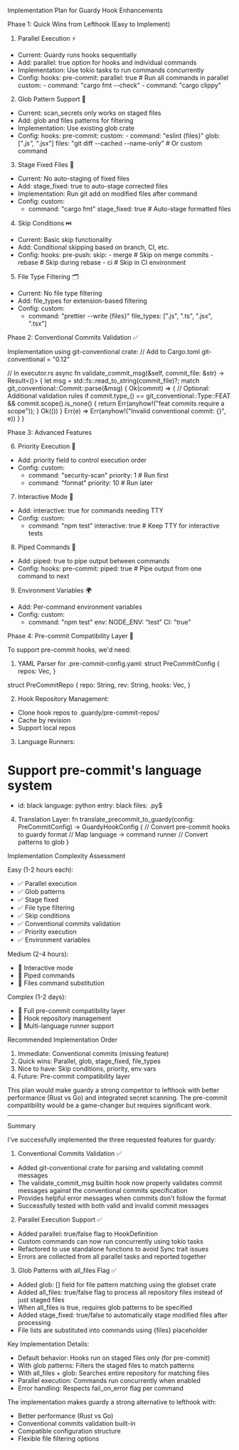  Implementation Plan for Guardy Hook Enhancements

  Phase 1: Quick Wins from Lefthook (Easy to Implement)

  1. Parallel Execution ⚡

  - Current: Guardy runs hooks sequentially
  - Add: parallel: true option for hooks and individual commands
  - Implementation: Use tokio tasks to run commands concurrently
  - Config:
  hooks:
    pre-commit:
      parallel: true  # Run all commands in parallel
      custom:
        - command: "cargo fmt --check"
        - command: "cargo clippy"

  2. Glob Pattern Support 📁

  - Current: scan_secrets only works on staged files
  - Add: glob and files patterns for filtering
  - Implementation: Use existing glob crate
  - Config:
  hooks:
    pre-commit:
      custom:
        - command: "eslint {files}"
          glob: ["*.js", "*.jsx"]
          files: "git diff --cached --name-only"  # Or custom command

  3. Stage Fixed Files 🔧

  - Current: No auto-staging of fixed files
  - Add: stage_fixed: true to auto-stage corrected files
  - Implementation: Run git add on modified files after command
  - Config:
  custom:
    - command: "cargo fmt"
      stage_fixed: true  # Auto-stage formatted files

  4. Skip Conditions ⏭️

  - Current: Basic skip functionality
  - Add: Conditional skipping based on branch, CI, etc.
  - Config:
  hooks:
    pre-push:
      skip:
        - merge  # Skip on merge commits
        - rebase # Skip during rebase
        - ci     # Skip in CI environment

  5. File Type Filtering 🗂️

  - Current: No file type filtering
  - Add: file_types for extension-based filtering
  - Config:
  custom:
    - command: "prettier --write {files}"
      file_types: [".js", ".ts", ".jsx", ".tsx"]

  Phase 2: Conventional Commits Validation ✅

  Implementation using git-conventional crate:
  // Add to Cargo.toml
  git-conventional = "0.12"

  // In executor.rs
  async fn validate_commit_msg(&self, commit_file: &str) -> Result<()> {
      let msg = std::fs::read_to_string(commit_file)?;
      match git_conventional::Commit::parse(&msg) {
          Ok(commit) => {
              // Optional: Additional validation rules
              if commit.type_() == git_conventional::Type::FEAT && commit.scope().is_none() {
                  return Err(anyhow!("feat commits require a scope"));
              }
              Ok(())
          }
          Err(e) => Err(anyhow!("Invalid conventional commit: {}", e))
      }
  }

  Phase 3: Advanced Features

  6. Priority Execution 🎯

  - Add: priority field to control execution order
  - Config:
  custom:
    - command: "security-scan"
      priority: 1  # Run first
    - command: "format"
      priority: 10  # Run later

  7. Interactive Mode 💬

  - Add: interactive: true for commands needing TTY
  - Config:
  custom:
    - command: "npm test"
      interactive: true  # Keep TTY for interactive tests

  8. Piped Commands 🔗

  - Add: piped: true to pipe output between commands
  - Config:
  hooks:
    pre-commit:
      piped: true  # Pipe output from one command to next

  9. Environment Variables 🌍

  - Add: Per-command environment variables
  - Config:
  custom:
    - command: "npm test"
      env:
        NODE_ENV: "test"
        CI: "true"

  Phase 4: Pre-commit Compatibility Layer 🔄

  To support pre-commit hooks, we'd need:

  1. YAML Parser for .pre-commit-config.yaml:
  struct PreCommitConfig {
      repos: Vec<PreCommitRepo>,
  }

  struct PreCommitRepo {
      repo: String,
      rev: String,
      hooks: Vec<PreCommitHook>,
  }

  2. Hook Repository Management:
  - Clone hook repos to .guardy/pre-commit-repos/
  - Cache by revision
  - Support local repos

  3. Language Runners:
  # Support pre-commit's language system
  - id: black
    language: python
    entry: black
    files: \.py$

  4. Translation Layer:
  fn translate_precommit_to_guardy(config: PreCommitConfig) -> GuardyHookConfig {
      // Convert pre-commit hooks to guardy format
      // Map language -> command runner
      // Convert patterns to glob
  }

  Implementation Complexity Assessment

  Easy (1-2 hours each):
  - ✅ Parallel execution
  - ✅ Glob patterns
  - ✅ Stage fixed
  - ✅ File type filtering
  - ✅ Skip conditions
  - ✅ Conventional commits validation
  - ✅ Priority execution
  - ✅ Environment variables

  Medium (2-4 hours):
  - 🔶 Interactive mode
  - 🔶 Piped commands
  - 🔶 Files command substitution

  Complex (1-2 days):
  - 🔴 Full pre-commit compatibility layer
  - 🔴 Hook repository management
  - 🔴 Multi-language runner support

  Recommended Implementation Order

  1. Immediate: Conventional commits (missing feature)
  2. Quick wins: Parallel, glob, stage_fixed, file_types
  3. Nice to have: Skip conditions, priority, env vars
  4. Future: Pre-commit compatibility layer

  This plan would make guardy a strong competitor to lefthook with better performance (Rust vs Go) and integrated secret scanning. The pre-commit compatibility would be a game-changer but requires significant work.


-------------

 Summary

  I've successfully implemented the three requested features for guardy:

  1. Conventional Commits Validation ✅

  - Added git-conventional crate for parsing and validating commit messages
  - The validate_commit_msg builtin hook now properly validates commit messages against the conventional commits specification
  - Provides helpful error messages when commits don't follow the format
  - Successfully tested with both valid and invalid commit messages

  2. Parallel Execution Support ✅

  - Added parallel: true/false flag to HookDefinition
  - Custom commands can now run concurrently using tokio tasks
  - Refactored to use standalone functions to avoid Sync trait issues
  - Errors are collected from all parallel tasks and reported together

  3. Glob Patterns with all_files Flag ✅

  - Added glob: [] field for file pattern matching using the globset crate
  - Added all_files: true/false flag to process all repository files instead of just staged files
  - When all_files is true, requires glob patterns to be specified
  - Added stage_fixed: true/false to automatically stage modified files after processing
  - File lists are substituted into commands using {files} placeholder

  Key Implementation Details:

  - Default behavior: Hooks run on staged files only (for pre-commit)
  - With glob patterns: Filters the staged files to match patterns
  - With all_files + glob: Searches entire repository for matching files
  - Parallel execution: Commands run concurrently when enabled
  - Error handling: Respects fail_on_error flag per command

  The implementation makes guardy a strong alternative to lefthook with:
  - Better performance (Rust vs Go)
  - Conventional commits validation built-in
  - Compatible configuration structure
  - Flexible file filtering options

